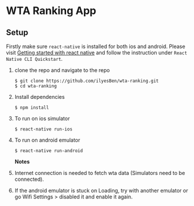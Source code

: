 # WTA Ranking App

## Setup

Firstly make sure `react-native` is installed for both ios and android. Please visit [Getting started with react native](https://facebook.github.io/react-native/docs/getting-started) and follow the instruction under `React Native CLI Quickstart`.

1.  clone the repo and navigate to the repo
    ```
    $ git clone https://github.com/ilyesBen/wta-ranking.git
    $ cd wta-ranking
    ```
2.  Install dependencies

    ```
    $ npm install
    ```

3.  To run on ios simulator

    ```
    $ react-native run-ios
    ```

4.  To run on android emulator

    ```
    $ react-native run-android
    ```

    **Notes**

5.  Internet connection is needed to fetch wta data (Simulators need to be connected).
6.  If the android emulator is stuck on Loading, try with another emulator or go Wifi Settings > disabled it and enable it again.
